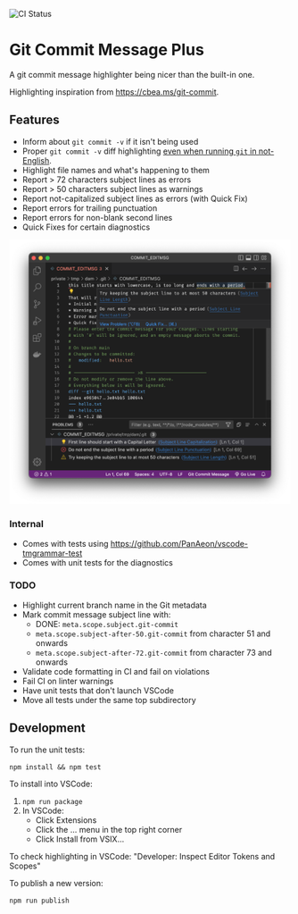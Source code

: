 ![CI Status](https://github.com/walles/git-commit-message-plus/actions/workflows/ci.yml/badge.svg?branch=main)

# Git Commit Message Plus

A git commit message highlighter being nicer than the built-in one.

Highlighting inspiration from <https://cbea.ms/git-commit>.

## Features

- Inform about `git commit -v` if it isn't being used
- Proper `git commit -v` diff highlighting [even when running `git` in
  not-English](https://github.com/textmate/git.tmbundle/issues/60).
- Highlight file names and what's happening to them
- Report > 72 characters subject lines as errors
- Report > 50 characters subject lines as warnings
- Report not-capitalized subject lines as errors (with Quick Fix)
- Report errors for trailing punctuation
- Report errors for non-blank second lines
- Quick Fixes for certain diagnostics

<!-- FIXME: Add an animated demo here! -->

![Highlighted Git commit message](images/screenshot.png)

### Internal

- Comes with tests using <https://github.com/PanAeon/vscode-tmgrammar-test>
- Comes with unit tests for the diagnostics

### TODO

- Highlight current branch name in the Git metadata
- Mark commit message subject line with:
  - DONE: `meta.scope.subject.git-commit`
  - `meta.scope.subject-after-50.git-commit` from character 51 and onwards
  - `meta.scope.subject-after-72.git-commit` from character 73 and onwards
- Validate code formatting in CI and fail on violations
- Fail CI on linter warnings
- Have unit tests that don't launch VSCode
- Move all tests under the same top subdirectory

## Development

To run the unit tests:

```
npm install && npm test
```

To install into VSCode:

1. `npm run package`
1. In VSCode:
   - Click Extensions
   - Click the ... menu in the top right corner
   - Click Install from VSIX...

To check highlighting in VSCode: "Developer: Inspect Editor Tokens and Scopes"

To publish a new version:

```
npm run publish
```
